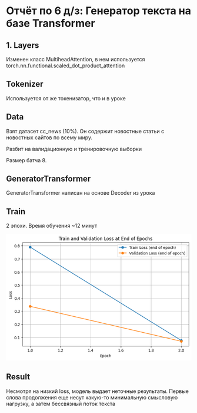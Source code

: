 # Отчёт по 6 д/з: Генератор текста на базе Transformer

## 1. Layers

Изменен класс MultiheadAttention, в нем используется torch.nn.functional.scaled_dot_product_attention

## Tokenizer

Используется от же токенизатор, что и в уроке

## Data

Взят датасет cc_news (10%). Он содержит новостные статьи с новостных сайтов по всему миру. 

Разбит на валидационную и тренировочную выборки

Размер батча 8.

## GeneratorTransformer

GeneratorTransformer написан на основе Decoder из урока

## Train

2 эпохи. Время обучения ~12 минут

![loss](https://github.com/dmitryboris/practice_summer/blob/main/dz6/loss.png)

## Result

Несмотря на низкий loss, модель выдает неточные результаты. Первые слова продолжения еще несут какую-то минимальную смысловую нагрузку, а затем бессвязный поток текста
